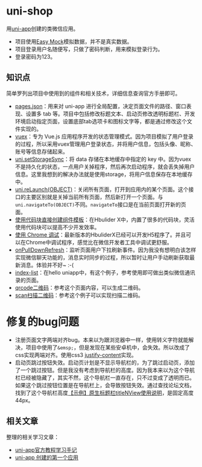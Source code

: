 # uni-shop
用[uni-app](https://uniapp.dcloud.io/)创建的类微信应用。


- 项目使用[Easy Mock](https://easy-mock.com/)模拟数据，并不是真实数据。
- 项目登录用户名随便写，只做了密码判断，用来模拟登录行为。
- 登录密码为123。

## 知识点
简单罗列出项目中使用到的组件和相关技术，详细信息查询官方手册即可。
- [pages.json](https://uniapp.dcloud.io/collocation/pages)：用来对 uni-app 进行全局配置，决定页面文件的路径、窗口表现、设置多 tab 等。项目中包括修改标题文本、启动页修改透明标题栏、开发环境启动指定页面，设置底部tab选项卡和图标文字等，都是通过修改这个文件实现的。
- [vuex](https://vuex.vuejs.org/zh/)：专为 Vue.js 应用程序开发的状态管理模式。因为项目模拟了用户登录的过程，所以采用vuex管理用户登录状态，并将用户信息，包括头像、昵称、账号等信息存储起来。
- [uni.setStorageSync](https://uniapp.dcloud.io/api/storage/storage?id=setstoragesync)：将 data 存储在本地缓存中指定的 key 中。因为vuex不是持久化的状态，一点用户关掉程序，然后再次启动程序，就会丢失掉用户信息。这里我想到的解决办法就是使用storage，将用户信息保存在本地缓存中。
- [uni.reLaunch(OBJECT)](https://uniapp.dcloud.io/api/router?id=relaunch)：关闭所有页面，打开到应用内的某个页面。这个接口的主要区别就是关掉当前所有页面，然后新打开一个页面。与`uni.navigateTo(OBJECT)`不同。`navigateTo`接口是在当前页面打开新的页面。
- [使用代码块直接创建组件模板](https://uniapp.dcloud.io/snippet?id=%E4%BD%BF%E7%94%A8%E4%BB%A3%E7%A0%81%E5%9D%97%E7%9B%B4%E6%8E%A5%E5%88%9B%E5%BB%BA%E7%BB%84%E4%BB%B6%E6%A8%A1%E6%9D%BF)：在Hbulider X中，内置了很多的代码块，灵活使用代码块可以提高不少开发效率。
- [使用 Chrome 调试](https://uniapp.dcloud.io/snippet?id=%E4%BD%BF%E7%94%A8-chrome-%E8%B0%83%E8%AF%95)：最新版本的HbuliderX已经可以开发H5程序了。并且可以在Chrome中调试程序，感觉比在微信开发者工具中调试更舒服。
- [onPullDownRefresh](https://uniapp.dcloud.io/api/ui/pulldown?id=onpulldownrefresh)：监听页面用户下拉刷新事件。因为我没有想明白该怎样实现微信聊天功能的，消息实时同步的过程，所以暂时让用户手动刷新获取最新消息。体验并不好~ :-( 
- [index-list](https://github.com/dcloudio/hello-uniapp/tree/master/pages/template/index-list)：在hello uniapp中，有这个例子，参考使用即可做出类似微信通讯录的页面。
- [qrcode二维码](https://github.com/dcloudio/hello-uniapp/tree/master/pages/template/qrcode)：参考这个页面内容，可以生成二维码。
- [scan扫描二维码](https://github.com/dcloudio/hello-uniapp/tree/master/pages/API/scan-code)：参考这个例子可以实现扫描二维码。

# 修复的bug问题

- 注册页面文字两端对齐bug。本来以为跟浏览器中一样，使用转义字符就能解决，项目中使用了`&emsp;`，但是发现在某些安卓机中，会失效。所以改成了css实现两端对齐。使用css3 [justify-content](http://www.runoob.com/cssref/css3-pr-justify-content.html)实现。
- 启动页跳过按钮失效。启动页计划是不显示导航栏的，为了跳过启动页，添加了一个跳过按钮。但是我没有考虑到导航栏的高度。因为我本来以为这个导航栏已经被隐藏了，其实不然，这个导航栏一直存在，只不过变成了透明而已。如果这个跳过按钮位置是在导航栏上，会导致按钮失效。通过查找论坛文档，找到了这个导航栏高度[【示例】原生标题栏titleNView使用说明](http://ask.dcloud.net.cn/article/1205)，是固定高度44px。


## 相关文章

整理的相关学习文章：
- [uni-app官方教程学习手记](https://segmentfault.com/a/1190000017020710)
- [uni-app 创建的第一个应用](https://segmentfault.com/a/1190000017168549)
